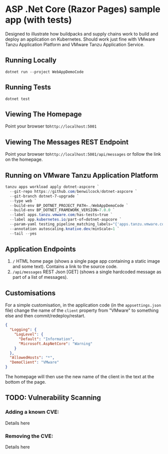 # ASP .Net Core (Razor Pages) sample app (with tests)

Designed to illustrate how buildpacks and supply chains work to build and deploy an application on Kubernetes. Should work just fine with VMware Tanzu Application Platform and VMware Tanzu Application Service.

## Running Locally

`dotnet run --project WebAppDemoCode`

## Running Tests

`dotnet test`

## Viewing The Homepage

Point your browser to`http://localhost:5001`

## Viewing The Messages REST Endpoint

Point your browser to`http://localhost:5001/api/messages` or follow the link on the homepage.

## Running on VMware Tanzu Application Platform

```powershell
tanzu apps workload apply dotnet-aspcore `
  --git-repo https://github.com/benwilcock/dotnet-aspcore `
  --git-branch dotnet-7-upgrade `
  --type web `
  --build-env BP_DOTNET_PROJECT_PATH=./WebAppDemoCode `
  --build-env BP_DOTNET_FRAMEWORK_VERSION=7.0.0 `
  --label apps.tanzu.vmware.com/has-tests=true `
  --label app.kubernetes.io/part-of=dotnet-aspcore `
  --param-yaml testing_pipeline_matching_labels="{'apps.tanzu.vmware.com/pipeline':'test', 'apps.tanzu.vmware.com/language':'dotnet', 'apps.tanzu.vmware.com/version':'7.0'}" `
  --annotation autoscaling.knative.dev/minScale=1 `
  --tail --yes
```

## Application Endpoints

1. `/`  HTML home page (shows a single page app containing a static image and some text). Contains a link to the source code.
1. `/api/messages` REST Json [GET] (shows a single hardcoded message as part of a list of messages).

## Customisations

For a simple customisation, in the application code (in the `appsettings.json` file) change the name of the `client` property from "VMware" to something else and then commit/redeploy/restart.

```json
{
  "Logging": {
    "LogLevel": {
      "Default": "Information",
      "Microsoft.AspNetCore": "Warning"
    }
  },
  "AllowedHosts": "*",
  "DemoClient": "VMware"
}
```

The homepage will then use the new name of the client in the text at the bottom of the page.

## TODO: Vulnerability Scanning

### Adding a known CVE:

Details here

### Removing the CVE:

Details here
